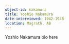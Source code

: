 ```yaml
---
object-id: nakamura
title: Yoshio Nakamura
date-interviewed: 1942-1948
location: Magrath, AB
---
```


Yoshio Nakamura bio here
